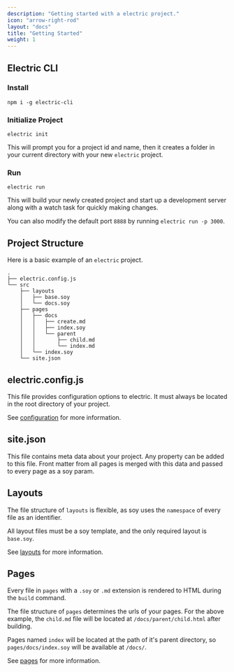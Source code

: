 ```yaml
---
description: "Getting started with a electric project."
icon: "arrow-right-rod"
layout: "docs"
title: "Getting Started"
weight: 1
---
```


<article id="electricCli">

## Electric CLI

### Install

```text/x-sh
npm i -g electric-cli
```

### Initialize Project

```text/x-sh
electric init
```

This will prompt you for a project id and name, then it creates a folder in your
current directory with your new `electric` project.

### Run

```text/x-sh
electric run
```

This will build your newly created project and start up a development server
along with a watch task for quickly making changes.

You can also modify the default port `8888` by running `electric run -p 3000`.

</article>

<article id="structure">

## Project Structure

Here is a basic example of an `electric` project.

```text/javascript
.
├── electric.config.js
└── src
    ├── layouts
    │   ├── base.soy
    │   └── docs.soy
    ├── pages
    │   ├── docs
    │   │   ├── create.md
    │   │   ├── index.soy
    │   │   └── parent
    │   │       ├── child.md
    │   │       └── index.md
    │   └── index.soy
    └── site.json
```

</article>

<article id="electric_config">

## electric.config.js

This file provides configuration options to electric. It must always be located
in the root directory of your project.

See [configuration](/docs/configuration) for more information.

</article>

<article id="site_json">

## site.json

This file contains meta data about your project. Any property can be added to
this file. Front matter from all pages is merged with this data and passed to
every page as a soy param.

</article>

<article id="layouts">

## Layouts

The file structure of `layouts` is flexible, as soy uses the `namespace` of
every file as an identifier.

All layout files must be a soy template, and the only required layout is
`base.soy`.

See [layouts](/docs/layouts) for more information.

</article>

<article id="pages">

## Pages

Every file in `pages` with a `.soy` or `.md` extension is rendered to HTML
during the `build` command.

The file structure of `pages` determines the urls of your pages. For the above
example, the `child.md` file will be located at `/docs/parent/child.html` after
building.

Pages named `index` will be located at the path of it's parent directory,
so `pages/docs/index.soy` will be available at `/docs/`.

See [pages](/docs/pages) for more information.

</article>
